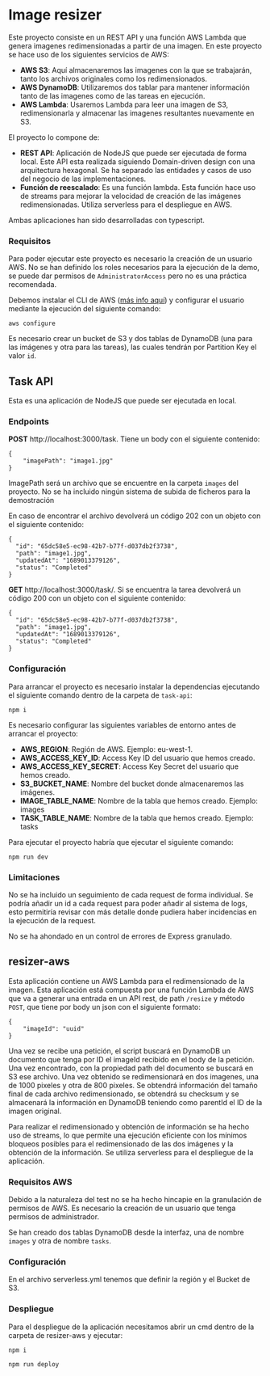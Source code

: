 # Image resizer
Este proyecto consiste en un REST API y una función AWS Lambda que genera imagenes redimensionadas a partir de una imagen. En este proyecto se hace uso de los siguientes servicios de AWS:

- **AWS S3**: Aquí almacenaremos las imagenes con la que se trabajarán, tanto los archivos originales como los redimensionados.
- **AWS DynamoDB**: Utilizaremos dos tablar para mantener información tanto de las imagenes como de las tareas en ejecución.
- **AWS Lambda**: Usaremos Lambda para leer una imagen de S3, redimensionarla y almacenar las imagenes resultantes nuevamente en S3.

El proyecto lo compone de:
- **REST API**: Aplicación de NodeJS que puede ser ejecutada de forma local. Este API esta realizada siguiendo Domain-driven design con una arquitectura hexagonal. Se ha separado las entidades y casos de uso del negocio de las implementaciones.
- **Función de reescalado**: Es una función lambda. Esta función hace uso de streams para mejorar la velocidad de creación de las imágenes redimensionadas. Utiliza serverless para el despliegue en AWS.

Ambas aplicaciones han sido desarrolladas con typescript.

### Requisitos
Para poder ejecutar este proyecto es necesario la creación de un usuario AWS. No se han definido los roles necesarios para la ejecución de la demo, se puede dar permisos de `AdministratorAccess` pero no es una práctica recomendada.

Debemos instalar el CLI de AWS ([más info aquí](https://docs.aws.amazon.com/es_es/cli/latest/userguide/getting-started-install.html)) y configurar el usuario mediante la ejecución del siguiente comando:

```
aws configure
```

Es necesario crear un bucket de S3 y dos tablas de DynamoDB (una para las imágenes y otra para las tareas), las cuales tendrán por Partition Key el valor `id`.

## Task API
Esta es una aplicación de NodeJS que puede ser ejecutada en local.

### Endpoints

**POST** http://localhost:3000/task. Tiene un body con el siguiente contenido:
```
{
	"imagePath": "image1.jpg"
}
```
ImagePath será un archivo que se encuentre en la carpeta `images` del proyecto. No se ha incluido ningún sistema de subida de ficheros para la demostración

En caso de encontrar el archivo devolverá un código 202 con un objeto con el siguiente contenido:
```
{
  "id": "65dc58e5-ec98-42b7-b77f-d037db2f3738",
  "path": "image1.jpg",
  "updatedAt": "1689013379126",
  "status": "Completed"
}
```

**GET** http://localhost:3000/task/<task-uuid>. Si se encuentra la tarea devolverá un código 200 con un objeto con el siguiente contenido:
```
{
  "id": "65dc58e5-ec98-42b7-b77f-d037db2f3738",
  "path": "image1.jpg",
  "updatedAt": "1689013379126",
  "status": "Completed"
}
```

### Configuración
Para arrancar el proyecto es necesario instalar la dependencias ejecutando el siguiente comando dentro de la carpeta de `task-api`:
```
npm i
```

Es necesario configurar las siguientes variables de entorno antes de arrancar el proyecto:
- **AWS_REGION**: Región de AWS. Ejemplo: eu-west-1.
- **AWS_ACCESS_KEY_ID**: Access Key ID del usuario que hemos creado.
- **AWS_ACCESS_KEY_SECRET**: Access Key Secret del usuario que hemos creado.
- **S3_BUCKET_NAME**: Nombre del bucket donde almacenaremos las imágenes.
- **IMAGE_TABLE_NAME**: Nombre de la tabla que hemos creado. Ejemplo: images
- **TASK_TABLE_NAME**: Nombre de la tabla que hemos creado. Ejemplo: tasks


Para ejecutar el proyecto habría que ejecutar el siguiente comando:
```
npm run dev
```

### Limitaciones
No se ha incluido un seguimiento de cada request de forma individual. Se podría añadir un id a cada request para poder añadir al sistema de logs, esto permitiría revisar con más detalle donde pudiera haber incidencias en la ejecución de la request.

No se ha ahondado en un control de errores de Express granulado.


## resizer-aws
Esta aplicación contiene un AWS Lambda para el redimensionado de la imagen. Esta aplicación está compuesta por una función Lambda de AWS que va a generar una entrada en un API rest, de path `/resize` y método `POST`, que tiene por body un json con el siguiente formato:

```
{
	"imageId": "uuid"
}
```

Una vez se recibe una petición, el script buscará en DynamoDB un documento que tenga por ID el imageId recibido en el body de la petición. Una vez encontrado, con la propiedad path del documento se buscará en S3 ese archivo. Una vez obtenido se redimensionará en dos imagenes, una de 1000 pixeles y otra de 800 pixeles. Se obtendrá información del tamaño final de cada archivo redimensionado, se obtendrá su checksum y se almacenará la información en DynamoDB teniendo como parentId el ID de la imagen original.

Para realizar el redimensionado y obtención de información se ha hecho uso de streams, lo que permite una ejecución eficiente con los mínimos bloqueos posibles para el redimensionado de las dos imágenes y la obtención de la información. Se utiliza serverless para el despliegue de la aplicación.

### Requisitos AWS
Debido a la naturaleza del test no se ha hecho hincapie en la granulación de permisos de AWS. Es necesario la creación de un usuario que tenga permisos de administrador.

Se han creado dos tablas DynamoDB desde la interfaz, una de nombre `images` y otra de nombre `tasks`.


### Configuración
En el archivo serverless.yml tenemos que definir la región y el Bucket de S3.

### Despliegue
Para el despliegue de la aplicación necesitamos abrir un cmd dentro de la carpeta de resizer-aws y ejecutar:
```
npm i
```

```
npm run deploy
```


